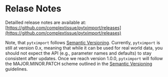 # Relase Notes

Detailled release notes are available at: [https://github.com/complextissue/pytximport/releases](https://github.com/complextissue/pytximport/releases)

Note, that `pytximport` follows [Semantic Versioning](https://semver.org/). Currently, `pytximport` is still at version 0.x, meaning that while it can be used for real world data, you should not expect the API (e.g., parameter names and defaults) to stay consistent after updates. Once we reach version 1.0.0, `pytximport` will follow the MAJOR.MINOR.PATCH scheme outlined in the [Semantic Versioning](https://semver.org/) guidelines.
